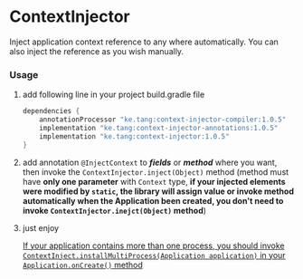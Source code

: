 # ContextInjector

Inject application context reference to any where automatically. You can also inject the reference as you wish manually.

### Usage

1. add following line in your project build.gradle file

   ```groovy
   dependencies {
       annotationProcessor "ke.tang:context-injector-compiler:1.0.5"
       implementation "ke.tang:context-injector-annotations:1.0.5"
       implementation "ke.tang:context-injector:1.0.5"
   }
   ```

2. add annotation `@InjectContext` to ***fields*** or ***method*** where you want, then invoke the `ContextInjector.inject(Object)` method (method must have **only one parameter** with `Context` type, **if your injected elements were modified by `static`, the library will assign value or invoke method automatically when the Application been created, you don't need to invoke `ContextInjector.inejct(Object)` method**)

3. just enjoy

   <u>If your application contains more than one process, you should invoke `ContextInject.installMultiProcess(Application application)` in your `Application.onCreate()` method</u>

